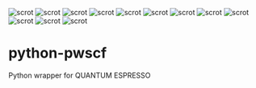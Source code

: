 
![scrot]("http://i.imgur.com/BS6CHCe.png" "A python wrapper for QE data creation/parsing that retains the expressiveness of the python language.")
![scrot](doc/img/2.png "repr() looks like the the actual PW input file.")
![scrot]("http://i.imgur.com/tYfYQTC.png" "Just print the object or return it as a string - it looks legitimate.")
![scrot](doc/img/3.png "Leverage the cleverness of python in a natural way to build pwscf input files. Syntax is pretty relaxed."  )
![scrot](doc/img/4.png )
![scrot](doc/img/1.png "This example is example01 under /PW/examples in the source QE distribution.")
![scrot](doc/img/5.png "repr() looks like the the actual PW input file.")
![scrot](doc/img/6.png " it doesn't care if you user uppercase or lowercase for you Namelist titles, but it does know what is and isn't a calif Namelist.")
![scrot](doc/img/7.png "Optional Title")
![scrot](doc/img/9.png "Optional Title")
![scrot](doc/img/9.png "Optional Title")
![scrot](doc/img/10.png "Optional Title")



# python-pwscf
Python wrapper for QUANTUM ESPRESSO
